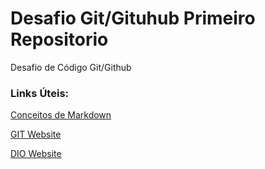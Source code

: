# Desafio Git/Gituhub Primeiro Repositorio
Desafio de Código Git/Github

### Links Úteis:
[Conceitos de Markdown](https://www.markdownguide.org/getting-started/)

[GIT Website](http://www.git-scm.com/)

[DIO Website](www.dio.me)
